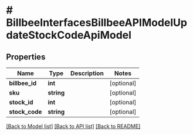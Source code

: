 # # BillbeeInterfacesBillbeeAPIModelUpdateStockCodeApiModel

## Properties

Name | Type | Description | Notes
------------ | ------------- | ------------- | -------------
**billbee_id** | **int** |  | [optional]
**sku** | **string** |  | [optional]
**stock_id** | **int** |  | [optional]
**stock_code** | **string** |  | [optional]

[[Back to Model list]](../../README.md#models) [[Back to API list]](../../README.md#endpoints) [[Back to README]](../../README.md)
